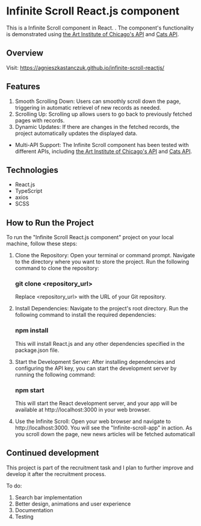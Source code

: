 # Infinite Scroll React.js component

This is a Infinite Scroll component in React. . The component's functionality is demonstrated using [the Art Institute of Chicago's API](https://api.artic.edu/docs/) and [Cats API](https://developers.thecatapi.com/).

## Overview

Visit: https://agnieszkastanczuk.github.io/infinite-scroll-reactjs/

## Features

1. Smooth Scrolling Down: Users can smoothly scroll down the page, triggering in automatic retrievel of new records as needed.
2. Scrolling Up: Scrolling up allows users to go back to previously fetched pages with records.
3. Dynamic Updates: If there are changes in the fetched records, the project automatically updates the displayed data.

- Multi-API Support: The Infinite Scroll component has been tested with different APIs, including [the Art Institute of Chicago's API](https://api.artic.edu/docs/) and [Cats API](https://developers.thecatapi.com/).

## Technologies

- React.js
- TypeScript
- axios
- SCSS

## How to Run the Project

To run the "Infinite Scroll React.js component" project on your local machine, follow these steps:

1. Clone the Repository:
   Open your terminal or command prompt.
   Navigate to the directory where you want to store the project.
   Run the following command to clone the repository:

   ### git clone <repository_url>

   Replace <repository_url> with the URL of your Git repository.

2. Install Dependencies:
   Navigate to the project's root directory.
   Run the following command to install the required dependencies:

   ### npm install

   This will install React.js and any other dependencies specified in the package.json file.

3. Start the Development Server:
   After installing dependencies and configuring the API key, you can start the development server by running the following command:

   ### npm start

   This will start the React development server, and your app will be available at http://localhost:3000 in your web browser.

4. Use the Infinite Scroll:
   Open your web browser and navigate to http://localhost:3000.
   You will see the "Infinite-scroll-app" in action. As you scroll down the page, new news articles will be fetched automaticall

## Continued development

This project is part of the recruitment task and I plan to further improve and develop it after the recruitment process.

To do:

1. Search bar implementation
2. Better design, animations and user experience
3. Documentation
4. Testing

